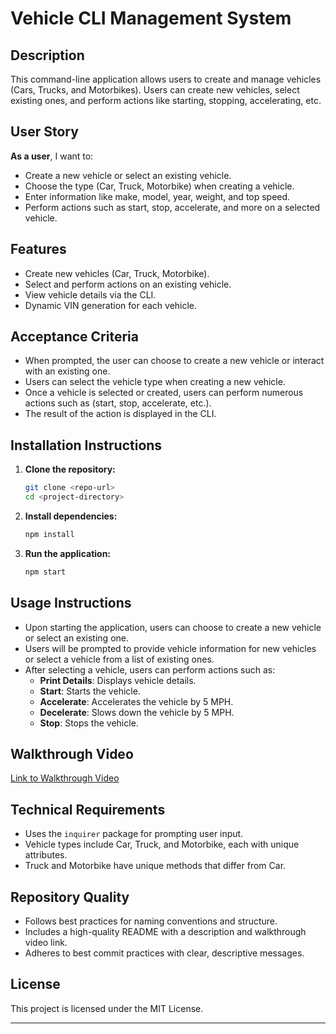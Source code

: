 # Vehicle CLI Management System

## Description
This command-line application allows users to create and manage vehicles (Cars, Trucks, and Motorbikes). Users can create new vehicles, select existing ones, and perform actions like starting, stopping, accelerating, etc.

## User Story
**As a user**, I want to:
- Create a new vehicle or select an existing vehicle.
- Choose the type (Car, Truck, Motorbike) when creating a vehicle.
- Enter information like make, model, year, weight, and top speed.
- Perform actions such as start, stop, accelerate, and more on a selected vehicle.

## Features
- Create new vehicles (Car, Truck, Motorbike).
- Select and perform actions on an existing vehicle.
- View vehicle details via the CLI.
- Dynamic VIN generation for each vehicle.

## Acceptance Criteria
- When prompted, the user can choose to create a new vehicle or interact with an existing one.
- Users can select the vehicle type when creating a new vehicle.
- Once a vehicle is selected or created, users can perform numerous actions such as (start, stop, accelerate, etc.).
- The result of the action is displayed in the CLI.

## Installation Instructions
1. **Clone the repository:**
   ```bash
   git clone <repo-url>
   cd <project-directory>
   ```

2. **Install dependencies:**
   ```bash
   npm install
   ```

3. **Run the application:**
   ```bash
   npm start
   ```

## Usage Instructions
- Upon starting the application, users can choose to create a new vehicle or select an existing one.
- Users will be prompted to provide vehicle information for new vehicles or select a vehicle from a list of existing ones.
- After selecting a vehicle, users can perform actions such as:
  - **Print Details**: Displays vehicle details.
  - **Start**: Starts the vehicle.
  - **Accelerate**: Accelerates the vehicle by 5 MPH.
  - **Decelerate**: Slows down the vehicle by 5 MPH.
  - **Stop**: Stops the vehicle.

## Walkthrough Video
[Link to Walkthrough Video](#)

## Technical Requirements
- Uses the `inquirer` package for prompting user input.
- Vehicle types include Car, Truck, and Motorbike, each with unique attributes.
- Truck and Motorbike have unique methods that differ from Car.

## Repository Quality
- Follows best practices for naming conventions and structure.
- Includes a high-quality README with a description and walkthrough video link.
- Adheres to best commit practices with clear, descriptive messages.

## License
This project is licensed under the MIT License.

---
